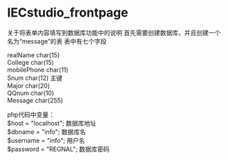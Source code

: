 # IECstudio_frontpage

关于将表单内容填写到数据库功能中的说明
首先需要创建数据库，并且创建一个名为“message”的表
表中有七个字段


realName	char(15)  
College		char(15)  
mobilePhone	char(11)  
Snum		char(12) 主键  
Major		char(20)  
QQnum		char(10)  
Message		char(255)  
  
  
  
php代码中变量：  
$host = "localhost"; 数据库地址  
$dbname = "info";   数据库名  
$username = "info"; 用户名  
$password = "REGNAL"; 数据库密码  
